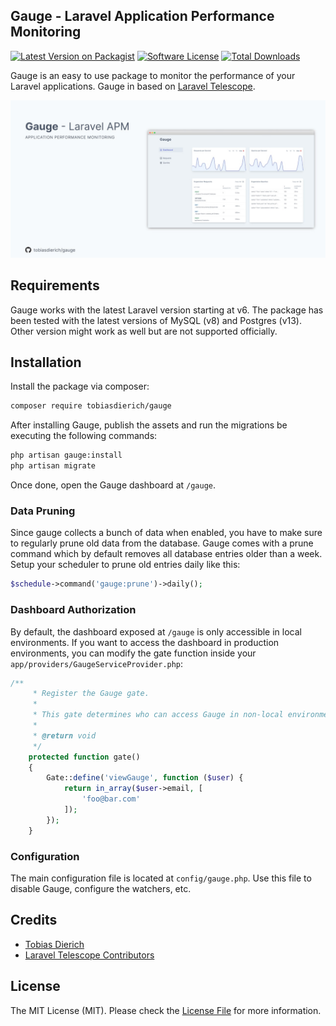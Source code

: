 ## Gauge - Laravel Application Performance Monitoring

[![Latest Version on Packagist](https://img.shields.io/packagist/v/tobiasdierich/gauge.svg?style=flat-square)](https://packagist.org/packages/tobiasdierich/gauge)
[![Software License](https://img.shields.io/badge/license-MIT-brightgreen.svg?style=flat-square)](LICENSE.md)
[![Total Downloads](https://img.shields.io/packagist/dt/tobiasdierich/gauge.svg?style=flat-square)](https://packagist.org/packages/tobiasdierich/gauge)

Gauge is an easy to use package to monitor the performance of your Laravel applications. Gauge in based on [Laravel Telescope](https://github.com/laravel/telescope).

![Gauge](/.github/banner.jpg)

## Requirements

Gauge works with the latest Laravel version starting at v6. The package has been tested with the latest versions of MySQL (v8) and Postgres (v13). Other version might work as well but are not supported officially.

## Installation

Install the package via composer:
``` bash
composer require tobiasdierich/gauge
```

After installing Gauge, publish the assets and run the migrations be executing the following commands:
```bash
php artisan gauge:install
php artisan migrate
```

Once done, open the Gauge dashboard at `/gauge`.

### Data Pruning

Since gauge collects a bunch of data when enabled, you have to make sure to regularly prune old data from the database.
Gauge comes with a prune command which by default removes all database entries older than a week. Setup your scheduler
to prune old entries daily like this:

```php
$schedule->command('gauge:prune')->daily();
```

### Dashboard Authorization

By default, the dashboard exposed at `/gauge` is only accessible in local environments. If you want to access the
dashboard in production environments, you can modify the gate function inside your `app/providers/GaugeServiceProvider.php`:

```php
/**
     * Register the Gauge gate.
     *
     * This gate determines who can access Gauge in non-local environments.
     *
     * @return void
     */
    protected function gate()
    {
        Gate::define('viewGauge', function ($user) {
            return in_array($user->email, [
                'foo@bar.com'
            ]);
        });
    }
```

### Configuration

The main configuration file is located at `config/gauge.php`. Use this file to disable Gauge, configure the watchers, etc.

## Credits

- [Tobias Dierich](https://twitter.com/tobiasdierich)
- [Laravel Telescope Contributors](https://github.com/laravel/telescope/contributors)

## License

The MIT License (MIT). Please check the [License File](LICENSE.md) for more information.
